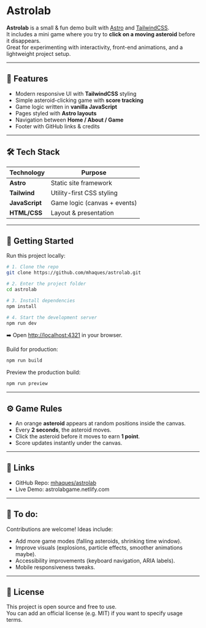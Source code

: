 # Astrolab

**Astrolab** is a small & fun demo built with [Astro](https://astro.build/) and [TailwindCSS](https://tailwindcss.com/).  
It includes a mini game where you try to **click on a moving asteroid** before it disappears.  
Great for experimenting with interactivity, front-end animations, and a lightweight project setup.

---

## 🚀 Features

- Modern responsive UI with **TailwindCSS** styling  
- Simple asteroid-clicking game with **score tracking**  
- Game logic written in **vanilla JavaScript**  
- Pages styled with **Astro layouts**  
- Navigation between **Home / About / Game**  
- Footer with GitHub links & credits  

---

## 🛠️ Tech Stack

| Technology     | Purpose                          |
|----------------|----------------------------------|
| **Astro**      | Static site framework            |
| **Tailwind**   | Utility-first CSS styling        |
| **JavaScript** | Game logic (canvas + events)     |
| **HTML/CSS**   | Layout & presentation            |


---

## 🚧 Getting Started

Run this project locally:

```bash
# 1. Clone the repo
git clone https://github.com/mhaques/astrolab.git

# 2. Enter the project folder
cd astrolab

# 3. Install dependencies
npm install

# 4. Start the development server
npm run dev
```

➡️ Open [http://localhost:4321](http://localhost:4321) in your browser.

Build for production:

```bash
npm run build
```

Preview the production build:

```bash
npm run preview
```

---

## ⚙️ Game Rules

- An orange **asteroid** appears at random positions inside the canvas.  
- Every **2 seconds**, the asteroid moves.  
- Click the asteroid before it moves to earn **1 point**.  
- Score updates instantly under the canvas.  

---

## 🔗 Links

- GitHub Repo: [mhaques/astrolab](https://github.com/mhaques/astrolab)  
- Live Demo: astrolabgame.netlify.com 

---

## 📃 To do:

Contributions are welcome! Ideas include:

- Add more game modes (falling asteroids, shrinking time window).  
- Improve visuals (explosions, particle effects, smoother animations maybe).  
- Accessibility improvements (keyboard navigation, ARIA labels).  
- Mobile responsiveness tweaks.  

---

## 📜 License

This project is open source and free to use.  
You can add an official license (e.g. MIT) if you want to specify usage terms.
